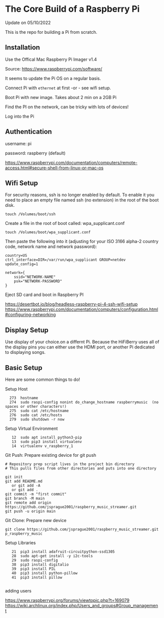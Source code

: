 # The Core Build of a Raspberry Pi

Update on 05/10/2022

This is the repo for building a Pi from scratch.

## Installation

Use the Offical Mac Raspberry Pi Imager v1.4 

Source: https://www.raspberrypi.com/software/

It seems to update the Pi OS on a regular basis.  

Connect Pi with ```ethernet``` at first -or - see wifi setup.

Boot Pi with new image.  Takes about 2 min on a 2GB Pi

Find the PI on the network, can be tricky with lots of devices!

Log into the Pi

## Authentication

username: pi

password: raspberry (default)

https://www.raspberrypi.com/documentation/computers/remote-access.html#secure-shell-from-linux-or-mac-os

## Wifi Setup

For security reasons, ssh is no longer enabled by default. To enable it you need to place an empty file named ssh (no extension) in the root of the boot disk.

```
touch /Volumes/boot/ssh
```

Create a file in the root of boot called: wpa_supplicant.conf 

```
touch /Volumes/boot/wpa_supplicant.conf
```

Then paste the following into it (adjusting for your ISO 3166 alpha-2 country code, network name and network password):

```
country=US
ctrl_interface=DIR=/var/run/wpa_supplicant GROUP=netdev
update_config=1

network={
    ssid="NETWORK-NAME"
    psk="NETWORK-PASSWORD"
}
```

Eject SD card and boot in Raspberry PI


https://desertbot.io/blog/headless-raspberry-pi-4-ssh-wifi-setup
https://www.raspberrypi.com/documentation/computers/configuration.html#configuring-networking


## Display Setup

Use display of your choice.on a differnt Pi.  Because the HiFiBerry uses all of the display pins you can either use the HDMI port, or another Pi dedicated to displaying songs.

## Basic Setup

Here are some common things to do!



Setup Host
```
  273  hostname
  274  sudo raspi-config nonint do_change_hostname raspberrymusic  (no spaces or other characters!)
  275  sudo cat /etc/hostname
  276  sudo cat /etc/hosts
  279  sudo shutdown -r now
```

Setup Virtual Environment
```
   12  sudo apt install python3-pip
   13  sudo pip3 install virtualenv
   14  virtualenv v_raspberry_1
```

Git Push: Prepare existing device for git push

```
# Repository prep script lives in the project bin directory
# This pulls files from other directories and puts into one directory

git init
git add README.md
   or git add -A
   or git add .
git commit -m "first commit"
git branch -M main
git remote add origin https://github.com/jsprague2001/raspberry_music_streamer.git
git push -u origin main
```

Git Clone: Prepare new device

```
git clone https://github.com/jsprague2001/raspberry_music_streamer.git p_raspberry_music
```


Setup Libraries
```
   21  pip3 install adafruit-circuitpython-ssd1305
   28  sudo apt-get install -y i2c-tools
   29  sudo raspi-config
   38  pip3 install digitalio
   39  pip3 install PIL
   40  pip3 install python-pillow
   41  pip3 install pillow
   
```

adding users

https://www.raspberrypi.org/forums/viewtopic.php?t=169079
https://wiki.archlinux.org/index.php/Users_and_groups#Group_management
